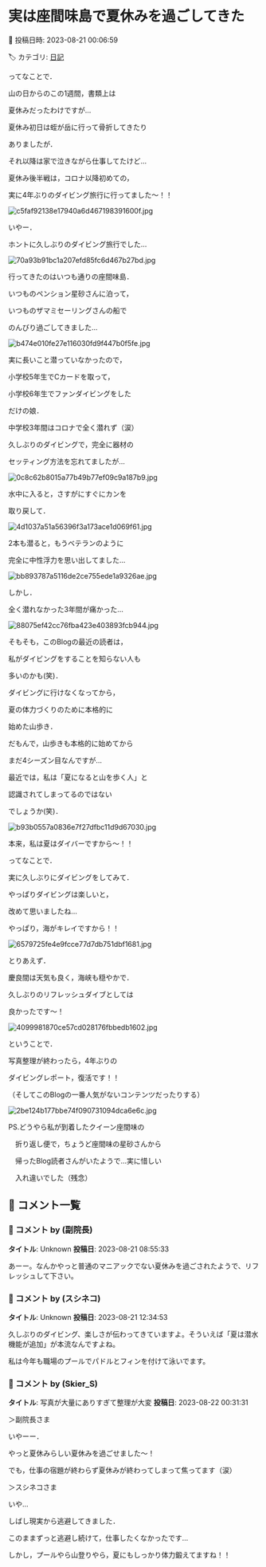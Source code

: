 # 実は座間味島で夏休みを過ごしてきた

📅 投稿日時: 2023-08-21 00:06:59

🏷️ カテゴリ: [日記](cc4b5682fb7b8b144980957a978653fb0.md)

ってなことで．


山の日からのこの1週間，書類上は


夏休みだったわけですが…





夏休み初日は蛭が岳に行って骨折してきたり


ありましたが．


それ以降は家で泣きながら仕事してたけど…





夏休み後半戦は，コロナ以降初めての，


実に4年ぶりのダイビング旅行に行ってました～！！




![c5faf92138e17940a6d467198391600f.jpg](images/c5faf92138e17940a6d467198391600f.jpg)







いやー．


ホントに久しぶりのダイビング旅行でした…




![70a93b91bc1a207efd85fc6d467b27bd.jpg](images/70a93b91bc1a207efd85fc6d467b27bd.jpg)







行ってきたのはいつも通りの座間味島．


いつものペンション星砂さんに泊って，


いつものザマミセーリングさんの船で


のんびり過ごしてきました…




![b474e010fe27e116030fd9f447b0f5fe.jpg](images/b474e010fe27e116030fd9f447b0f5fe.jpg)







実に長いこと潜っていなかったので，


小学校5年生でCカードを取って，


小学校6年生でファンダイビングをした


だけの娘．


中学校3年間はコロナで全く潜れず（涙）


久しぶりのダイビングで，完全に器材の


セッティング方法を忘れてましたが…




![0c8c62b8015a77b49b77ef09c9a187b9.jpg](images/0c8c62b8015a77b49b77ef09c9a187b9.jpg)







水中に入ると，さすがにすぐにカンを


取り戻して．




![4d1037a51a56396f3a173ace1d069f61.jpg](images/4d1037a51a56396f3a173ace1d069f61.jpg)







2本も潜ると，もうベテランのように


完全に中性浮力を思い出してました…




![bb893787a5116de2ce755ede1a9326ae.jpg](images/bb893787a5116de2ce755ede1a9326ae.jpg)







しかし．


全く潜れなかった3年間が痛かった…




![88075ef42cc76fba423e403893fcb944.jpg](images/88075ef42cc76fba423e403893fcb944.jpg)







そもそも，このBlogの最近の読者は，


私がダイビングをすることを知らない人も


多いのかも(笑)．





ダイビングに行けなくなってから，


夏の体力づくりのために本格的に


始めた山歩き．


だもんで，山歩きも本格的に始めてから


まだ4シーズン目なんですが…


最近では，私は「夏になると山を歩く人」と


認識されてしまってるのではない


でしょうか(笑)．




![b93b0557a0836e7f27dfbc11d9d67030.jpg](images/b93b0557a0836e7f27dfbc11d9d67030.jpg)







本来，私は夏はダイバーですから～！！





ってなことで．


実に久しぶりにダイビングをしてみて．


やっぱりダイビングは楽しいと，


改めて思いましたね…


やっぱり，海がキレイですから！！




![6579725fe4e9fcce77d7db751dbf1681.jpg](images/6579725fe4e9fcce77d7db751dbf1681.jpg)







とりあえず．


慶良間は天気も良く，海峡も穏やかで．


久しぶりのリフレッシュダイブとしては


良かったです～！




![4099981870ce57cd028176fbbedb1602.jpg](images/4099981870ce57cd028176fbbedb1602.jpg)







ということで．


写真整理が終わったら，4年ぶりの


ダイビングレポート，復活です！！


（そしてこのBlogの一番人気がないコンテンツだったりする）







![2be124b177bbe74f090731094dca6e6c.jpg](images/2be124b177bbe74f090731094dca6e6c.jpg)







PS.どうやら私が到着したクイーン座間味の


　折り返し便で，ちょうど座間味の星砂さんから


　帰ったBlog読者さんがいたようで…実に惜しい


　入れ違いでした（残念）

## 💬 コメント一覧

### 💬 コメント by (副院長)
**タイトル**: Unknown
**投稿日**: 2023-08-21 08:55:33

あーー。なんかやっと普通のマニアックでない夏休みを過ごされたようで、リフレッシュして下さい。

### 💬 コメント by (スシネコ)
**タイトル**: Unknown
**投稿日**: 2023-08-21 12:34:53

久しぶりのダイビング、楽しさが伝わってきていますよ。そういえば「夏は潜水機能が追加」が本流なんですよね。



私は今年も職場のプールでパドルとフィンを付けて泳いでます。

### 💬 コメント by (Skier_S)
**タイトル**: 写真が大量にありすぎて整理が大変
**投稿日**: 2023-08-22 00:31:31

＞副院長さま

いやーー．

やっと夏休みらしい夏休みを過ごせました～！

でも，仕事の宿題が終わらず夏休みが終わってしまって焦ってます（涙）



＞スシネコさま

いや…

しばし現実から逃避してきました．

このままずっと逃避し続けて，仕事したくなかったです…

しかし，プールやら山登りやら，夏にもしっかり体力鍛えてますね！！

